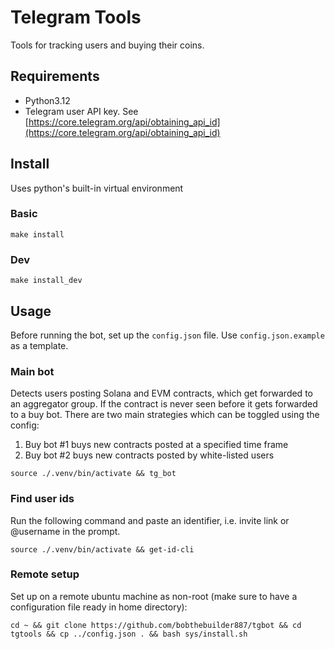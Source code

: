 # Telegram Tools

Tools for tracking users and buying their coins.

## Requirements

- Python3.12
- Telegram user API key. See [https://core.telegram.org/api/obtaining_api_id](https://core.telegram.org/api/obtaining_api_id)

## Install

Uses python's built-in virtual environment

### Basic

```{bash}
make install
```

### Dev

```{bash}
make install_dev
```

## Usage

Before running the bot, set up the `config.json` file. Use `config.json.example` as a template.

### Main bot

Detects users posting Solana and EVM contracts, which get forwarded to an aggregator group. If the contract is never seen before it gets forwarded to a buy bot. There are two main strategies which can be toggled using the config:

1. Buy bot #1 buys new contracts posted at a specified time frame
2. Buy bot #2 buys new contracts posted by white-listed users

```{bash}
source ./.venv/bin/activate && tg_bot
```

### Find user ids

Run the following command and paste an identifier, i.e. invite link or @username in the prompt.

```{bash}
source ./.venv/bin/activate && get-id-cli
```

### Remote setup

Set up on a remote ubuntu machine as non-root (make sure to have a configuration file ready in home directory):

```{bash}
cd ~ && git clone https://github.com/bobthebuilder887/tgbot && cd tgtools && cp ../config.json . && bash sys/install.sh
```
